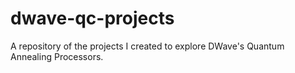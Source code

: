 # dwave-qc-projects
A repository of the projects I created to explore DWave's Quantum Annealing Processors.
